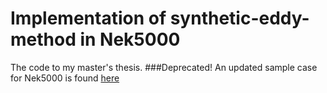 # Implementation of synthetic-eddy-method in Nek5000

The code to my master's thesis. 
###Deprecated! 
An updated sample case for Nek5000 is found
[here](https://github.com/jcanton/SyEM_example)

